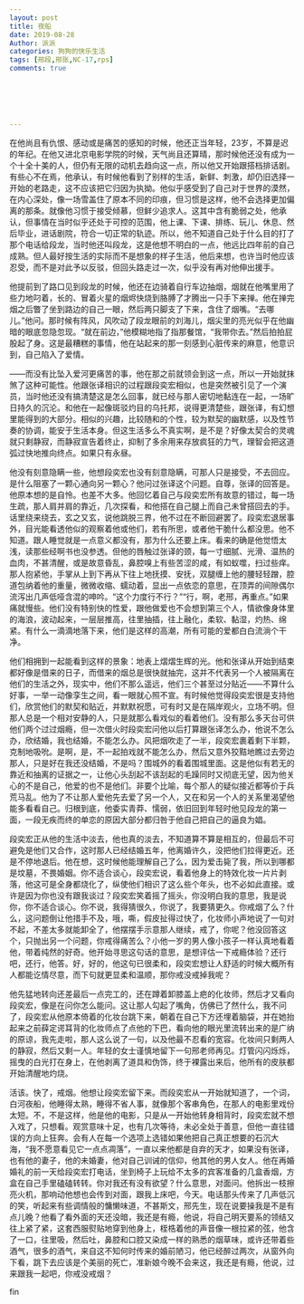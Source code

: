 ```yaml
---
layout: post
title: 夜船
date: 2019-08-28
Author: 派派
categories: 狗狗的快乐生活
tags: [邢段,邢张,NC-17,rps]
comments: true






---
```


在他尚且有仇恨、感动或是痛苦的感知的时候，他还正当年轻，23岁，不算是迟的年纪。在他又进北京电影学院的时候，天气尚且还算晴，那时候他还没有成为一个十全十美的人，但仍有无限的动机去趋向这一点，所以他又开始跟搭档排话剧。有些心不在焉，他承认，有时候他看到了别样的生活，新鲜、刺激，却仍旧选择一开始的老路走，这不应该把它归因为执拗。他似乎感受到了自己对于世界的漠然，在内心深处，像一场雪盖住了原本不同的印痕，但习惯是这样，他不会选择更加偏离的那条。就像他习惯于接受倾慕，但鲜少追求人。这其中含有脆弱之处，他承认，但事情在当时似乎还处于可控的范围，他上课、下课、排练、玩儿、休息、然后毕业，进话剧院，符合一切正常的轨迹。所以，他不知道自己处于什么目的打了那个电话给段龙，当时他还叫段龙，这是他想不明白的一点，他远比四年前的自己成熟。但人最好按生活的实际而不是想象的样子生活，他后来想，也许当时他应该忍受，而不是对此予以反驳，但回头路走过一次，似乎没有再对他伸出援手。

 

他提前到了路口见到段龙的时候，他还在边骑着自行车边抽烟，烟就在他嘴里用了些力地叼着，长的、冒着火星的烟烬快烧到胳膊了才腾出一只手下来掸。他在掸完烟之后瞥了坐到路边的自己一眼，然后两只脚支了下来，含住了烟嘴。“去哪儿。”他问。那时候有阵风，风吹动了段龙眼前的刘海儿，烟尖里的亮光似乎在他幽暗的眼底忽隐忽现。“就在前边，”他模糊地指了指那餐馆，“我带你去。”然后拍拍屁股起了身。这是最糟糕的事情，他在站起来的那一刻感到心脏传来的麻意，他意识到，自己陷入了爱情。

 

——而没有比坠入爱河更痛苦的事，他在那之前就领会到这一点，所以一开始就抹煞了这种可能性。他跟张译相识的过程跟段奕宏相似，也是突然被引见了一个演员，当时他还没有搞清楚这是怎么回事，就已经与那人密切地黏连在一起，一场旷日持久的沉沦。和他在一起像斑驳灼目的乌托邦，说得更清楚些，跟张译，有幻想里能得到的大部分。相似的兴趣，比较随和的个性，较为默契的幽默感，以及性节奏的协调，能安于生活本身。但这生活多么不真实啊，是不是？好像太契合的灵魂就只剩静寂，而静寂宣告着终止，抑制了多余用来存放疯狂的力气，理智会把这道弧过快地推向终点。如果只有永昼。

 

他没有刻意隐瞒一些，他想段奕宏也没有刻意隐瞒，可那人只是接受，不去回应。是什么阻塞了一颗心通向另一颗心？他问过张译这个问题。自尊，张译的回答是。他原本想的是自怜。也差不大多。他回忆着自己与段奕宏所有故意的错过，每一场生疏，那人肩并肩的靠近，几次探看，和他搭在自己腿上而自己未曾搭回去的手。话里绕来绕去，玄之又玄，说他跳脱三界，他不过在不断回避罢了。段奕宏退居事外，目光能看透他似的观察着他或他们，若有所思，或者他干脆什么都没思。他不知道。跟人睡觉就是一点意义都没有，那为什么还要上床。看来的确是他觉悟太浅，读那些经啊书也没参透。但他的唇触过张译的颈，每一寸细腻、光滑、温热的血肉，不甚清醒，或是故意昏乱，鼻腔嗅上有些苦涩的咸，有如蚁噬，扫过些痒。那人抱紧他，手掌从上到下再从下往上地抚摸、安抚，双腿缠上他的腰轻轻蹭，腔道包纳着他的重量，微微收缩、蠕动着，显出一点依恋的意思，在顶弄的间隙偶尔流泻出几声低哑含混的呻吟。“这个力度行不行？”“行，啊，老邢，再重点。”如果痛就慢些。他们没有特别快的性爱，跟他做爱也不会想到第三个人，情欲像身体里的海浪，波动起来，一层层推高，往里抽插，往上融化，柔软、黏湿，灼热、绵紧。有什么一滴滴地落下来，他们是这样的高潮，所有可能的爱都白白流淌个干净。

 

他们相拥到一起能看到这样的景象：地表上熠熠生辉的光。他和张译从开始到结束都好像是借来的日子，而借来的烟总是很快就抽完，这并不代表另一个人被隔离在他们的生活之外，现实中，他们不那么遥远，他们三个甚至过分贴近——不算什么好事，一举一动像孪生之间，看一眼就心照不宣。有时候他觉得段奕宏很是支持他们，欣赏他们的默契和贴近，并默默祝愿，可有时又是在隔岸观火，立场不明。但那人总是一个相对安静的人，只是就那么看戏似的看着他们。没有那么多天台可供他们两个过过烟瘾，但一次借火时段奕宏问他以后打算跟张译怎么办，他说不怎么办，欣结婚，我也结婚，不能怎么办。风把烟吹走了一半，段奕宏裹着剩下半颗，克制地吸吮。是啊，是，不一起拍戏就不能怎么办，然后又意外狡黠地瞧过去旁边那人，只是好在我还没结婚，不是吗？围城外的看着围城里面。这是他似有若无的靠近和抽离的证据之一，让他心头刮起不该刮起的毛躁同时又彻底无望，因为他关心的不是自己，他爱的也不是他们。非要个比喻，每个那人的疑似接近都等价于兵荒马乱。他为了不让那人爱他先去爱了另一个人，又在和另一个人的关系里渴望他能多看看自己。归根到底，他委实青莽、懦弱，依旧回到年轻时他见段龙的第一面，一段无疾而终的单恋的原因大部分都归咎于他自己把自己的逼良为娼。

 

段奕宏正从他的生活中淡去，他也真的淡去，不知道算不算是相互的，但最后不可避免是他们又合作，这时那人已经结婚五年，他离婚许久，没把他们拉得更近。还是不停地退后。他在想，这时候他能理解自己了么，因为爱击毙了我，所以到哪都是坟墓，不畏婚姻。你不适合谈心，段奕宏说，看着他身上的特效化妆一片片剥落，他这可是全身都烧化了，纵使他们相识了这么些个年头，也不必如此直接。或许是因为你也没有跟我谈过？段奕宏笑着摇了摇头，你没明白我的意思，我是说你，你不适合谈心。你不说，我得猜很久，你说了，我要猜更久。你戒烟了么？什么，这问题倒让他措手不及，哦，嘶，假皮扯得过快了，化妆师小声地说了一句对不起，不差太多就能卸全了，他摆摆手示意那人继续，戒了，你呢？他没回答这个，只抛出另一个问题，你戒得痛苦么？小他一岁的男人像小孩子一样认真地看着他，带着纯然的好奇。他开始寻思这句话的意思，是想评估一下戒瘾体验？还行吧，还行，他答。好，好的，他这句已很柔和，段奕宏想让人舒适的时候大概所有人都能讫情尽意，而下句就更显柔和温顺，那你戒没戒掉我呢？

 

他先猛地转向还差最后一点完工的，还在蹲着卸膝盖上疤的化妆师，然后才又看向段奕宏，像是在问你怎么能问。这让那人勾起了嘴角，仿佛已了然什么，我不问了，段奕宏从他原本倚着的化妆台跳下来，朝着在自己下方还埋着脑袋，并在她抬起来之前薛定谔耳背的化妆师点了点他的下巴，看向他的眼光里流转出来的是广纳的原谅，我先走啦，那人这么说了一句，以及他最不忍看的宽容。化妆间只剩两人的静寂，然后又剩一人。年轻的女士谨慎地留下一句邢老师再见。灯管闪闪烁烁，摇曳的白光打在身上，在他剥离了道具和伪饰，终于裸露出来后，他所有的皮肤都开始清醒地灼烧。

 

活该。快了，戒烟。他想让段奕宏留下来。而段奕宏从一开始就知道了，一个词，白河夜船，他睡得太熟，睡得不省人事，就像那个客串角色，在那人的电影里戏份太短。不，不是这样，他是他的电影，只是从一开始他转身相背时，段奕宏就不想入戏了，只想看。观赏意味十足，也有几次等待，未必全处于善意，但他一直往错误的方向上狂奔。会有人在每一个选项上选错如果他把自己真正想要的石沉大海，“我不愿意看见它一点点凋落”，一直以来他都是自弃的天才，如果没有张译，也有他的妻子，他的未婚妻，他对自己训诫的信仰，他其他的男人女人。他在再婚婚礼的前一天给段奕宏打电话，坐到椅子上玩给不太多的宾客准备的几盒香烟，方盒在自己手里磕磕转转。你对我还有没有欲望？什么意思，对面问。他拆出一枝擦亮火机，那响动他想也会传到对面，跟我上床吧，今天。电话那头传来了几声低沉的笑，听起来有些调情般的慵懒味道，不甚斯文，邢先生，现在说要操我是不是有点儿晚？他看了看外面的天还没暗，我还是有瘾，他说，将自己明天要系的领结又往上紧了紧，这套西服熨贴地穿到他身上，桎梏着他的声音像一根拉紧的弦，他含了一口，往里吸，然后吐，鼻腔和口腔又染成一样的熟悉的烟草味，或许还带着些酒气，很多的酒气，来自这不知何时传来的婚前陋习，他已经醉过两次，从窗外向下看，跳下去应该是个美丽的死亡，准新娘今晚不会来这，我还是有瘾，他说，过来跟我一起吧，你戒没戒烟？ 



fin

